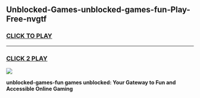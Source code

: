 
## Unblocked-Games-unblocked-games-fun-Play-Free-nvgtf
<h3>
<a href="https://premium76.site?title=unblocked-games-fun&ref=18A1">CLICK TO PLAY</a></h3>
<hr>

<h3>
<a href="https://premium76.site?title=unblocked-games-fun&ref=18A1">CLICK 2 PLAY</a>
  
</h3>

<a href="https://premium76.site?title=unblocked-games-fun&ref=18A1"><img src="https://clearcache.store/games.png"></a>


**unblocked-games-fun games unblocked: Your Gateway to Fun and Accessible Online Gaming**
